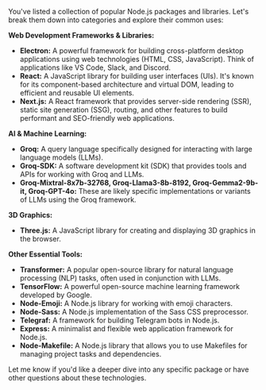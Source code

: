 You've listed a collection of popular Node.js packages and libraries. Let's break them down into categories and explore their common uses:

**Web Development Frameworks & Libraries:**

* **Electron:**  A powerful framework for building cross-platform desktop applications using web technologies (HTML, CSS, JavaScript). Think of applications like VS Code, Slack, and Discord.
* **React:**  A JavaScript library for building user interfaces (UIs). It's known for its component-based architecture and virtual DOM, leading to efficient and reusable UI elements.
* **Next.js:** A React framework that provides server-side rendering (SSR), static site generation (SSG), routing, and other features to build performant and SEO-friendly web applications.

**AI & Machine Learning:**

* **Groq:** A query language specifically designed for interacting with large language models (LLMs).
* **Groq-SDK:**  A software development kit (SDK) that provides tools and APIs for working with Groq and LLMs.
* **Groq-Mixtral-8x7b-32768, Groq-Llama3-8b-8192, Groq-Gemma2-9b-it, Groq-GPT-4o:** These are likely specific implementations or variants of LLMs using the Groq framework.

**3D Graphics:**

* **Three.js:** A JavaScript library for creating and displaying 3D graphics in the browser. 

**Other Essential Tools:**

* **Transformer:** A popular open-source library for natural language processing (NLP) tasks, often used in conjunction with LLMs.
* **TensorFlow:** A powerful open-source machine learning framework developed by Google.
* **Node-Emoji:** A Node.js library for working with emoji characters.
* **Node-Sass:** A Node.js implementation of the Sass CSS preprocessor.
* **Telegraf:** A framework for building Telegram bots in Node.js.
* **Express:** A minimalist and flexible web application framework for Node.js.
* **Node-Makefile:**  A Node.js library that allows you to use Makefiles for managing project tasks and dependencies.



Let me know if you'd like a deeper dive into any specific package or have other questions about these technologies.
